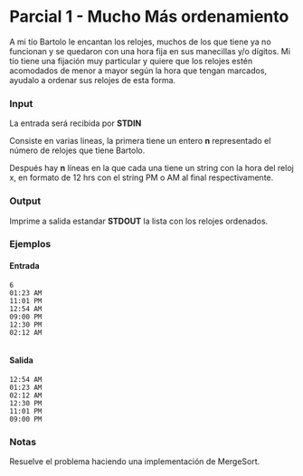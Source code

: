 # Parcial 1 - Mucho Más ordenamiento

A mi tío Bartolo le encantan los relojes, muchos de los que tiene ya no funcionan y se quedaron con una hora fija en sus manecillas y/o dígitos. Mi tío tiene una fijación muy particular y quiere que los relojes estén acomodados de menor a mayor según la hora que tengan marcados, ayudalo a ordenar sus relojes de esta forma.

### Input

La entrada será recibida por **STDIN**

Consiste en varias lineas, la primera tiene un entero **n** representado el número de relojes que tiene Bartolo.

Después hay **n** líneas en la que cada una tiene un string con la hora del reloj x, en formato de 12 hrs con el string PM o AM al final respectivamente.

### Output

Imprime a salida estandar **STDOUT** la lista con los relojes ordenados.

### Ejemplos

#### Entrada
```
6
01:23 AM
11:01 PM
12:54 AM
09:00 PM 
12:30 PM
02:12 AM


```
#### Salida

```
12:54 AM
01:23 AM
02:12 AM
12:30 PM
11:01 PM
09:00 PM 
```

### Notas

Resuelve el problema haciendo una implementación de MergeSort.